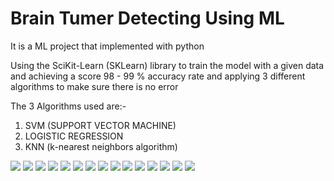 # Brain Tumer Detecting Using ML
It is a ML project that implemented with python 

Using the SciKit-Learn (SKLearn) library to train the model with a given data and achieving a score 98 - 99 % accuracy rate and applying 3 different algorithms to make sure there is no error 

The 3 Algorithms used are:-
<ol>
  <li>SVM (SUPPORT VECTOR MACHINE)</li>
  <li>LOGISTIC REGRESSION</li>
  <li>KNN (k-nearest neighbors algorithm)</li>
</ol>
<img src="Slides\Slide1.JPG" >
<img src="Slides\Slide2.JPG" >
<img src="Slides\Slide3.JPG" >
<img src="Slides\Slide4.JPG" >
<img src="Slides\Slide5.JPG" >
<img src="Slides\Slide6.JPG" >
<img src="Slides\Slide7.JPG" >
<img src="Slides\Slide8.JPG" >
<img src="Slides\Slide9.JPG" >
<img src="Slides\Slide10.JPG" >
<img src="Slides\Slide11.JPG" >
<img src="Slides\Slide12.JPG" >
<img src="Slides\Slide13.JPG" >
<img src="Slides\Slide14.JPG" >
<img src="Slides\Slide15.JPG" >
